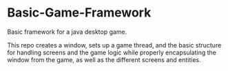 # Basic-Game-Framework
Basic framework for a java desktop game.

This repo creates a window, sets up a game thread, and the basic structure for handling screens and the game logic
while properly encapsulating the window from the game, as well as the different screens and entities.
